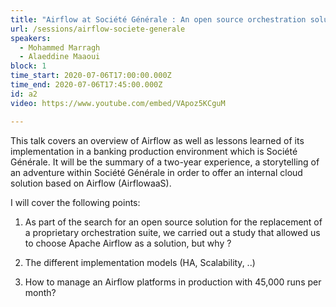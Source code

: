 ```yaml
---
title: "Airflow at Société Générale : An open source orchestration solution in a banking environment"
url: /sessions/airflow-societe-generale
speakers:
  - Mohammed Marragh
  - Alaeddine Maaoui
block: 1
time_start: 2020-07-06T17:00:00.000Z
time_end: 2020-07-06T17:45:00.000Z
id: a2
video: https://www.youtube.com/embed/VApoz5KCguM

---
```


This talk covers an overview of Airflow as well as lessons learned of its implementation in a banking production environment which is Société Générale. It will be the summary of a two-year experience, a storytelling of an adventure within Société Générale in order to offer an internal cloud solution based on Airflow (AirflowaaS).
<!--more-->

I will cover the following points:

1. As part of the search for an open source solution for the replacement of a proprietary orchestration suite, we carried out a study that allowed us to choose Apache Airflow as a solution, but why ?

2. The different implementation models (HA, Scalability, ..)

3. How to manage an Airflow platforms in production with 45,000 runs per month?

